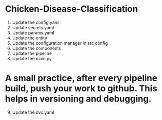 # Chicken-Disease-Classification

1. Update the config.yaml
2. Update secrets.yaml
3. Update params.yaml
4. Update the entity
5. Update the configuration manager in src config
6. Update the components
7. Update the pipeline
8. Update the main.py
# A small practice, after every pipeline build, push your work to github. This helps in versioning and debugging.
9. Update the dvc.yaml